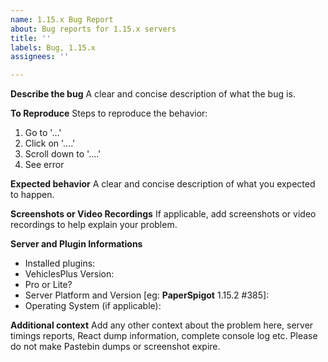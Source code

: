 ```yaml
---
name: 1.15.x Bug Report
about: Bug reports for 1.15.x servers
title: ''
labels: Bug, 1.15.x
assignees: ''

---
```


**Describe the bug**
A clear and concise description of what the bug is.

**To Reproduce**
Steps to reproduce the behavior:
1. Go to '...'
2. Click on '....'
3. Scroll down to '....'
4. See error

**Expected behavior**
A clear and concise description of what you expected to happen.

**Screenshots or Video Recordings**
If applicable, add screenshots or video recordings to help explain your problem.

**Server and Plugin Informations**
 - Installed plugins:
 - VehiclesPlus Version:
 - Pro or Lite?
 - Server Platform and Version [eg: **PaperSpigot** 1.15.2 #385]:
 - Operating System (if applicable):

**Additional context**
Add any other context about the problem here, server timings reports, React dump information, complete console log etc. Please do not make Pastebin dumps or screenshot expire.